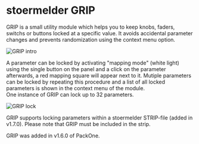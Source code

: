 # stoermelder GRIP

GRIP is a small utility module which helps you to keep knobs, faders, switchs or buttons locked at a specific value. It avoids accidental parameter changes and prevents randomization using the context menu option.

![GRIP intro](./Grip-intro.png)

A parameter can be locked by activating "mapping mode" (white light) using the single button on the panel and a click on the parameter afterwards, a red mapping square will appear next to it. Mutiple parameters can be locked by repeating this procedure and a list of all locked parameters is shown in the context menu of the module.  
One instance of GRIP can lock up to 32 parameters.

![GRIP lock](./Grip-lock.gif)

GRIP supports locking parameters within a stoermelder STRIP-file (added in v1.7.0). Please note that GRIP must be included in the strip.

GRIP was added in v1.6.0 of PackOne.